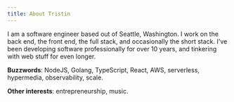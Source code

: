 ```yaml
---
title: About Tristin
---
```

I am a software engineer based out of Seattle, Washington. I work on the back end, the front end, the full stack, and occasionally the short stack. I've been developing software professionally for over 10 years, and tinkering with web stuff for even longer.

**Buzzwords**: NodeJS, Golang, TypeScript, React, AWS, serverless, hypermedia, observability, scale.

**Other interests**: entrepreneurship, music.
